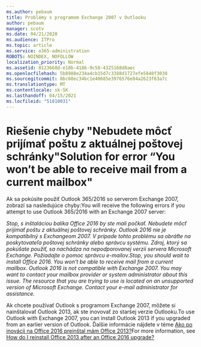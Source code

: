 ```yaml
---
ms.author: pebaum
title: Problémy s programom Exchange 2007 v Outlooku
author: pebaum
manager: scotv
ms.date: 04/21/2020
ms.audience: ITPro
ms.topic: article
ms.service: o365-administration
ROBOTS: NOINDEX, NOFOLLOW
localization_priority: Normal
ms.assetid: 0123668d-e18b-4186-9c58-4325168d8aec
ms.openlocfilehash: 5b8988e234a4cb15d7c3388d1727efe5840f3038
ms.sourcegitcommit: 8bc60ec34bc1e40685e3976576e04a2623f63a7c
ms.translationtype: MT
ms.contentlocale: sk-SK
ms.lasthandoff: 04/15/2021
ms.locfileid: "51810031"
---
```

# <a name="solution-for-error-you-wont-be-able-to-receive-mail-from-a-current-mailbox"></a><span data-ttu-id="12843-102">Riešenie chyby "Nebudete môcť prijímať poštu z aktuálnej poštovej schránky"</span><span class="sxs-lookup"><span data-stu-id="12843-102">Solution for error “You won’t be able to receive mail from a current mailbox"</span></span>
<span data-ttu-id="12843-103">Ak sa pokúsite použiť Outlook 365/2016 so serverom Exchange 2007, zobrazí sa nasledujúce chyby:</span><span class="sxs-lookup"><span data-stu-id="12843-103">You will receive the following errors if you attempt to use Outlook 365/2016 with an Exchange 2007 server:</span></span>

<span data-ttu-id="12843-104">*Stop, s inštaláciou balíka Office 2016 by ste mali počkať. Nebudete môcť prijímať poštu z aktuálnej poštovej schránky. Outlook 2016 nie je kompatibilný s Exchangeom 2007. V prípade tohto problému sa obráťte na poskytovateľa poštovej schránky alebo správcu systému. Zdroj, ktorý sa pokúšate použiť, sa nachádza na nepodporovanej verzii servera Microsoft Exchange. Požiadajte o pomoc správcu e-mailov.*</span><span class="sxs-lookup"><span data-stu-id="12843-104">*Stop, you should wait to install Office 2016. You won’t be able to receive mail from a current mailbox. Outlook 2016 is not compatible with Exchange 2007. You may want to contact your mailbox provider or system administrator about this issue. The resource that you are trying to use is located on an unsupported version of Microsoft Exchange. Contact your e-mail administrator for assistance.*</span></span>

<span data-ttu-id="12843-105">Ak chcete používať Outlook s programom Exchange 2007, môžete si nainštalovať Outlook 2013, ak ste inovovať zo staršej verzie Outlooku.</span><span class="sxs-lookup"><span data-stu-id="12843-105">To use Outlook with Exchange 2007, you can install Outlook 2013 if you upgraded from an earlier version of Outlook.</span></span> <span data-ttu-id="12843-106">Ďalšie informácie nájdete v téme [Ako po inovácii na Office 2016 preinštal mám Office 2013?](https://support.office.com/article/a6ca92f4-cbb4-4609-9fdb-f8d3dd6812f3)</span><span class="sxs-lookup"><span data-stu-id="12843-106">For more information, see [How do I reinstall Office 2013 after an Office 2016 upgrade?](https://support.office.com/article/a6ca92f4-cbb4-4609-9fdb-f8d3dd6812f3)</span></span>